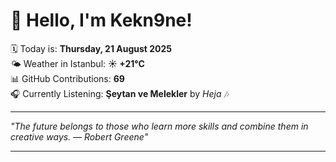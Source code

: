 # 👋 Hello, I'm Kekn9ne!

🗓️ Today is: **Thursday, 21 August 2025**  
🌤️ Weather in Istanbul: **☀️   +21°C**  
📊 GitHub Contributions: **69**  
🎧 Currently Listening: **Şeytan ve Melekler** by *Heja* 🎶

---

_"The future belongs to those who learn more skills and combine them in creative ways. — *Robert Greene*"_

---

